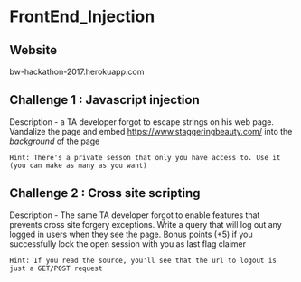 FrontEnd_Injection
===========

Website
----------
bw-hackathon-2017.herokuapp.com


Challenge 1 : Javascript injection
----------

Description - a TA developer forgot to escape strings on his web page. Vandalize the page and embed https://www.staggeringbeauty.com/ into the *background* of the page

`Hint: There's a private sesson that only you have access to. Use it (you can make as many as you want)`

Challenge 2 : Cross site scripting
----------
Description - The same TA developer forgot to enable features that prevents cross site forgery exceptions. Write a query that will log out any logged in users when they see the page. Bonus points (+5) if you successfully lock the open session with you as last flag claimer

`Hint: If you read the source, you'll see that the url to logout is just a GET/POST request`
